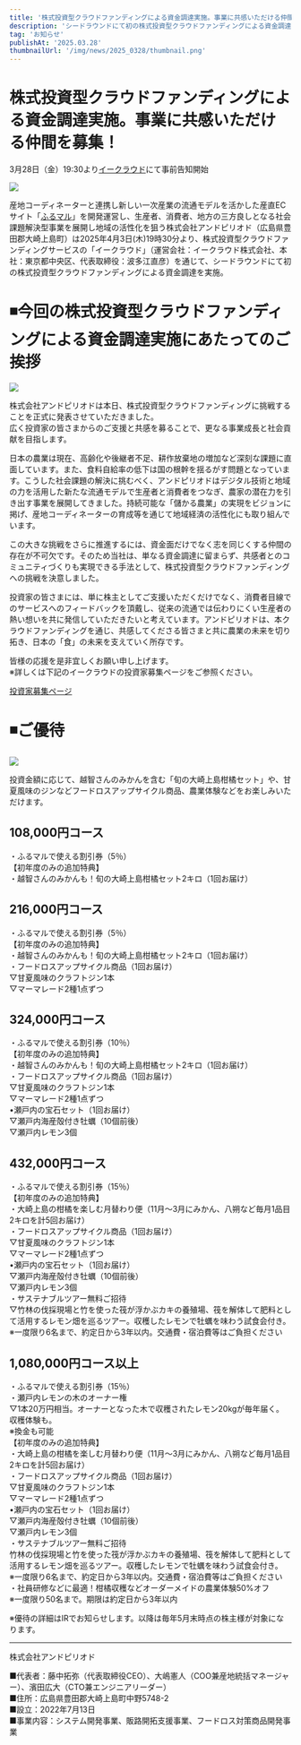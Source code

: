 ```yaml
---
title: '株式投資型クラウドファンディングによる資金調達実施。事業に共感いただける仲間を募集！'
description: 'シードラウンドにて初の株式投資型クラウドファンディングによる資金調達を実施'
tag: 'お知らせ'
publishAt: '2025.03.28'
thumbnailUrl: '/img/news/2025_0328/thumbnail.png'
---
```


# 株式投資型クラウドファンディングによる資金調達実施。事業に共感いただける仲間を募集！

3月28日（金）19:30より<a href="https://lp.ecrowd.co.jp/20250328_pj50/?utm_source=referral&utm_medium=social&utm_campaign=pj50" target="_blank" rel="noopener noreferrer">イークラウド</a>にて事前告知開始

![](/img/news/2025_0328/thumbnail.png)

産地コーディネーターと連携し新しい一次産業の流通モデルを活かした産直ECサイト「[ふるマル](https://www.furumaru.and-period.co.jp/)」を開発運営し、生産者、消費者、地方の三方良しとなる社会課題解決型事業を展開し地域の活性化を狙う株式会社アンドピリオド（広島県豊田郡大崎上島町）は2025年4月3日(木)19時30分より、株式投資型クラウドファンディングサービスの「イークラウド」（運営会社：イークラウド株式会社、本社：東京都中央区、代表取締役：波多江直彦）を通じて、シードラウンドにて初の株式投資型クラウドファンディングによる資金調達を実施。

# ◾今回の株式投資型クラウドファンディングによる資金調達実施にあたってのご挨拶

![](/img/news/2025_0328/icatch.jpg)

株式会社アンドピリオドは本日、株式投資型クラウドファンディングに挑戦することを正式に発表させていただきました。  
広く投資家の皆さまからのご支援と共感を募ることで、更なる事業成長と社会貢献を目指します。

日本の農業は現在、高齢化や後継者不足、耕作放棄地の増加など深刻な課題に直面しています。また、食料自給率の低下は国の根幹を揺るがす問題となっています。こうした社会課題の解決に挑むべく、アンドピリオドはデジタル技術と地域の力を活用した新たな流通モデルで生産者と消費者をつなぎ、農家の潜在力を引き出す事業を展開してきました。持続可能な「儲かる農業」の実現をビジョンに掲げ、産地コーディネーターの育成等を通じて地域経済の活性化にも取り組んでいます。

この大きな挑戦をさらに推進するには、資金面だけでなく志を同じくする仲間の存在が不可欠です。そのため当社は、単なる資金調達に留まらず、共感者とのコミュニティづくりも実現できる手法として、株式投資型クラウドファンディングへの挑戦を決意しました。

投資家の皆さまには、単に株主としてご支援いただくだけでなく、消費者目線でのサービスへのフィードバックを頂戴し、従来の流通では伝わりにくい生産者の熱い想いを共に発信していただきたいと考えています。アンドピリオドは、本クラウドファンディングを通じ、共感してくださる皆さまと共に農業の未来を切り拓き、日本の「食」の未来を支えていく所存です。

皆様の応援を是非宜しくお願い申し上げます。  
※詳しくは下記のイークラウドの投資家募集ページをご参照ください。

<a href="https://lp.ecrowd.co.jp/20250328_pj50/?utm_source=referral&utm_medium=social&utm_campaign=pj50" target="_blank" rel="noopener noreferrer">投資家募集ページ</a>

# ◾️ご優待

![](/img/news/2025_0328/return.png)

投資金額に応じて、越智さんのみかんを含む「旬の大崎上島柑橘セット」や、甘夏風味のジンなどフードロスアップサイクル商品、農業体験などをお楽しみいただけます。

## 108,000円コース

・ふるマルで使える割引券（5％）  
【初年度のみの追加特典】  
・越智さんのみかんも！旬の大崎上島柑橘セット2キロ（1回お届け）

## 216,000円コース

・ふるマルで使える割引券（5％）  
【初年度のみの追加特典】  
・越智さんのみかんも！旬の大崎上島柑橘セット2キロ（1回お届け）  
・フードロスアップサイクル商品（1回お届け）  
▽甘夏風味のクラフトジン1本  
▽マーマレード2種1点ずつ

## 324,000円コース

・ふるマルで使える割引券（10％）  
【初年度のみの追加特典】  
・越智さんのみかんも！旬の大崎上島柑橘セット2キロ（1回お届け）  
・フードロスアップサイクル商品（1回お届け）  
▽甘夏風味のクラフトジン1本  
▽マーマレード2種1点ずつ  
•瀬戸内の宝石セット（1回お届け）  
▽瀬戸内海産殻付き牡蠣（10個前後）  
▽瀬戸内レモン3個

## 432,000円コース

・ふるマルで使える割引券（15％）  
【初年度のみの追加特典】  
・大崎上島の柑橘を楽しむ月替わり便（11月～3月にみかん、八朔など毎月1品目2キロを計5回お届け）  
・フードロスアップサイクル商品（1回お届け）  
▽甘夏風味のクラフトジン1本  
▽マーマレード2種1点ずつ  
•瀬戸内の宝石セット（1回お届け）  
▽瀬戸内海産殻付き牡蠣（10個前後）  
▽瀬戸内レモン3個  
・サステナブルツアー無料ご招待  
▽竹林の伐採現場と竹を使った筏が浮かぶカキの養殖場、筏を解体して肥料として活用するレモン畑を巡るツアー。収穫したレモンで牡蠣を味わう試食会付き。  
※一度限り6名まで、約定日から3年以内。交通費・宿泊費等はご負担ください

## 1,080,000円コース以上

・ふるマルで使える割引券（15％）  
・瀬戸内レモンの木のオーナー権  
▽1本20万円相当。オーナーとなった木で収穫されたレモン20kgが毎年届く。収穫体験も。  
※換金も可能  
【初年度のみの追加特典】  
・大崎上島の柑橘を楽しむ月替わり便（11月～3月にみかん、八朔など毎月1品目2キロを計5回お届け）  
・フードロスアップサイクル商品（1回お届け）  
▽甘夏風味のクラフトジン1本  
▽マーマレード2種1点ずつ  
•瀬戸内の宝石セット（1回お届け）  
▽瀬戸内海産殻付き牡蠣（10個前後）  
▽瀬戸内レモン3個  
・サステナブルツアー無料ご招待  
竹林の伐採現場と竹を使った筏が浮かぶカキの養殖場、筏を解体して肥料として活用するレモン畑を巡るツアー。収穫したレモンで牡蠣を味わう試食会付き。  
※一度限り6名まで、約定日から3年以内。交通費・宿泊費等はご負担ください  
・社員研修などに最適！柑橘収穫などオーダーメイドの農業体験50%オフ  
※一度限り50名まで。期限は約定日から3年以内

※優待の詳細はIRでお知らせします。以降は毎年5月末時点の株主様が対象になります。

---

株式会社アンドピリオド

■代表者：藤中拓弥（代表取締役CEO）、大嶋憲人（COO兼産地統括マネージャー）、濱田広大（CTO兼エンジニアリーダー）  
■住所：広島県豊田郡大崎上島町中野5748-2  
■設立：2022年7月13日  
■事業内容：システム開発事業、販路開拓支援事業、フードロス対策商品開発事業
